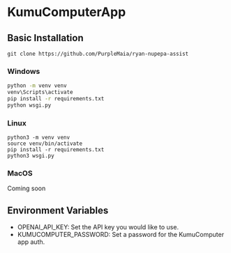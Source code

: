 # KumuComputerApp

## Basic Installation

```
git clone https://github.com/PurpleMaia/ryan-nupepa-assist
```
### Windows
```bash
python -m venv venv
venv\Scripts\activate
pip install -r requirements.txt
python wsgi.py
```

### Linux
```shell
python3 -m venv venv
source venv/bin/activate
pip install -r requirements.txt
python3 wsgi.py
```

### MacOS
Coming soon

## Environment Variables

- OPENAI_API_KEY: Set the API key you would like to use.
- KUMUCOMPUTER_PASSWORD: Set a password for the KumuComputer app auth.
